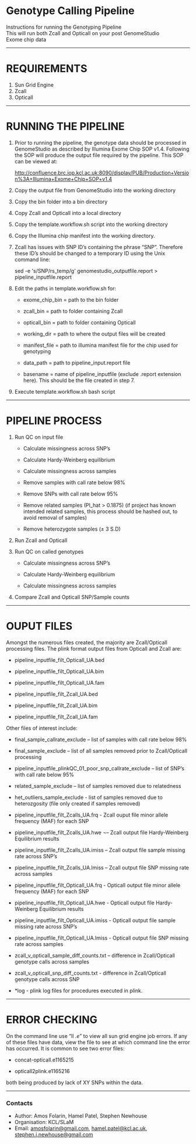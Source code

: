 Genotype Calling Pipeline
==============================================================================

Instructions for running the Genotyping Pipeline  
This will run both Zcall and Opticall on your post GenomeStudio  
Exome chip data  

**********************


REQUIREMENTS
=============================================================================

1.	Sun Grid Engine  
2.	Zcall  
3.	Opticall  

**********************

RUNNING THE PIPELINE
=============================================================================

1.	Prior to running the pipeline, the genotype data should be processed in GenomeStudio as described by Illumina 			Exome Chip SOP v1.4. Following the SOP will produce the output file required by the pipeline. This SOP can 	be viewed at:

	http://confluence.brc.iop.kcl.ac.uk:8090/display/PUB/Production+Version%3A+Illumina+Exome+Chip+SOP+v1.4

2.	Copy the output file from GenomeStudio into the working directory

3.	Copy the bin folder into a bin directory

4.	Copy Zcall and Opticall into a local directory

5.	Copy the template.workflow.sh script into the working directory

6.	Copy the Illumina chip manifest into the working directory.

7.	Zcall has issues with SNP ID’s containing the phrase “SNP”. Therefore these ID’s should be changed to a temporary 	ID using the Unix command line:

	sed -e 's/SNP/rs_temp/g' genomestudio_outputfile.report > pipeline_inputfile.report

8.	Edit the paths in template.workflow.sh for:

	-	exome_chip_bin = path to the bin folder

	-	zcall_bin = path to folder containing Zcall

  	-	opticall_bin = path to folder containing Opticall

	-	working_dir = path to where the output files will be created

	-	manifest_file = path to illumina manifest file for the chip used for genotyping	

	-	data_path = path to pipeline_input.report file

	-	basename = name of pipeline_inputfile (exclude .report extension here). This should be the file created in step 7.

9.	Execute template.workflow.sh bash script


**********************

PIPELINE PROCESS
=============================================================================

1.	Run QC on input file

	-	Calculate missingness across SNP’s

	-	Calculate Hardy-Weinberg equilibrium 

	-	Calculate missingness across samples

	-	Remove samples with call rate below 98%

	-	Remove SNPs with call rate below 95%

	-	Remove related samples (PI_hat > 0.1875) (if project has known intended related samples, this process 		should be hashed out, to avoid removal of samples)

	-	Remove heterozygote samples (± 3 S.D)

2.	Run Zcall and Opticall

3.	Run QC on called genotypes

	-	Calculate missingness across SNP’s

	-	Calculate Hardy-Weinberg equilibrium 

	-	Calculate missingness across samples

4.	Compare Zcall and Opticall SNP/Sample counts 


**********************

OUPUT FILES
=============================================================================

Amongst the numerous files created, the majority are Zcall/Opticall processing files. The plink format output files from Opticall and Zcall are:

-	pipeline_inputfile_filt_Opticall_UA.bed

-	pipeline_inputfile_filt_Opticall_UA.bim

-	pipeline_inputfile_filt_Opticall_UA.fam

-	pipeline_inputfile_filt_Zcall_UA.bed

-	pipeline_inputfile_filt_Zcall_UA.bim

-	pipeline_inputfile_filt_Zcall_UA.fam



Other files of interest include:

-	final_sample_callrate_exclude – list of samples with call rate below 98%

-	final_sample_exclude – list of all samples removed prior to Zcall/Opticall processing

-	pipeline_inputfile_plinkQC_01_poor_snp_callrate_exclude – list of SNP’s with call rate below 95%

-	related_sample_exclude – list of samples removed due to relatedness

-	het_outliers_sample_exclude  - list of samples removed due to heterozgosity (file only created if samples 			removed)

-	pipeline_inputfile_filt_Zcalls_UA.frq - Zcall ouput file minor allele frequency (MAF) for each SNP

-	pipeline_inputfile_filt_Zcalls_UA.hwe ¬– Zcall output file Hardy-Weinberg Equilibrium results

-	pipeline_inputfile_filt_Zcalls_UA.imiss – Zcall output file sample missing rate across SNP’s

-	pipeline_inputfile_filt_Zcalls_UA.lmiss – Zcall output file SNP missing rate across samples

-	pipeline_inputfile_filt_Opticall_UA.frq - Opticall output file minor allele frequency (MAF) for each SNP

-	pipeline_inputfile_filt_Opticall_UA.hwe - Opticall output file Hardy-Weinberg Equilibrium results

-	pipeline_inputfile_filt_Opticall_UA.imiss - Opticall output file sample missing rate across SNP’s

-	pipeline_inputfile_filt_Opticall_UA.lmiss - Opticall output file SNP missing rate across samples

-	zcall_v_opticall_sample_diff_counts.txt – difference in Zcall/Opticall genotype calls across samples

-	zcall_v_opticall_snp_diff_counts.txt -  difference in Zcall/Opticall genotype calls across SNP

-	*log -  plink log files for procedures executed in plink.

**********************

ERROR CHECKING
=============================================================================

On the command line use “ll *.e*” to view all sun grid engine job errors. If any of these files have data, view the file to see at which command line the error has occurred. It is common to see two error files:

-	concat-opticall.e1165215

-	opticall2plink.e1165216

both being produced by lack of XY SNPs within the data.



**********************
### Contacts
- Author: Amos Folarin, Hamel Patel, Stephen Newhouse                                    
- Organisation: KCL/SLaM                                     
- Email: <amosfolarin@gmail.com>, <hamel.patel@kcl.ac.uk>, <stephen.j.newhouse@gmail.com>

